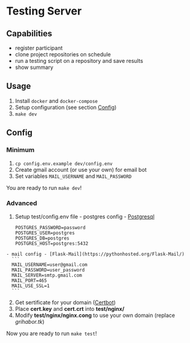 # Testing Server
## Capabilities  
  - register participant
  - clone project repositories on schedule
  - run a testing script on a repository and save results
  - show summary

## Usage
  1. Install ```docker``` and ```docker-compose```
  2. Setup configuration (see section [Config](#config))
  3. ```make dev```

## Config  
### Minimum  
  1. ```cp config.env.example dev/config.env```  
  2. Create gmail account (or use your own) for email bot  
  3. Set variables ```MAIL_USERNAME``` and ```MAIL_PASSWORD```  

You are ready to run ```make dev```!

### Advanced  
  1. Setup test/config.env file
    - postgres config - [Postgresql](https://hub.docker.com/_/postgres/)  
        ```
        POSTGRES_PASSWORD=password
        POSTGRES_USER=postgres
        POSTGRES_DB=postgres
        POSTGRES_HOST=postgres:5432
        ```    
    - mail config - [Flask-Mail](https://pythonhosted.org/Flask-Mail/)  
      ```
      MAIL_USERNAME=user@gmail.com
      MAIL_PASSWORD=user_password
      MAIL_SERVER=smtp.gmail.com
      MAIL_PORT=465
      MAIL_USE_SSL=1
      ```
  2. Get sertificate for your domain ([Certbot](https://certbot.eff.org/))
  3. Place **cert.key** and **cert.crt** into **test/nginx/**
  4. Modify **test/nginx/nginx.cong** to use your own domain (replace *grihabor.tk*)

Now you are ready to run ```make test```!

